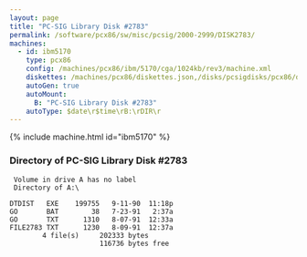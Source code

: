 ```yaml
---
layout: page
title: "PC-SIG Library Disk #2783"
permalink: /software/pcx86/sw/misc/pcsig/2000-2999/DISK2783/
machines:
  - id: ibm5170
    type: pcx86
    config: /machines/pcx86/ibm/5170/cga/1024kb/rev3/machine.xml
    diskettes: /machines/pcx86/diskettes.json,/disks/pcsigdisks/pcx86/diskettes.json
    autoGen: true
    autoMount:
      B: "PC-SIG Library Disk #2783"
    autoType: $date\r$time\rB:\rDIR\r
---
```


{% include machine.html id="ibm5170" %}

### Directory of PC-SIG Library Disk #2783

     Volume in drive A has no label
     Directory of A:\

    DTDIST   EXE    199755   9-11-90  11:18p
    GO       BAT        38   7-23-91   2:37a
    GO       TXT      1310   8-07-91  12:33a
    FILE2783 TXT      1230   8-09-91  12:37a
            4 file(s)     202333 bytes
                          116736 bytes free
